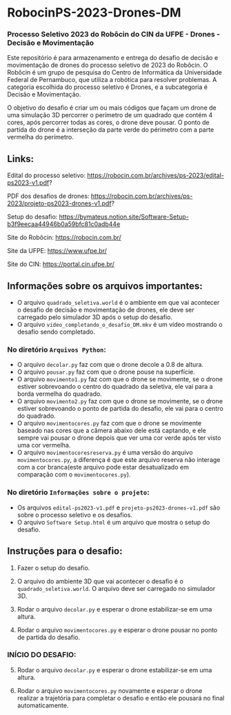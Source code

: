 # RobocinPS-2023-Drones-DM

### Processo Seletivo 2023 do Robôcin do CIN da UFPE - Drones - Decisão e Movimentação

Este repositório é para armazenamento e entrega do desafio de decisão e movimentação de drones do processo seletivo de 2023 do Robôcin. O Robôcin é um grupo de pesquisa do Centro de Informática da Universidade Federal de Pernambuco, que utiliza a robótica para resolver problemas. A categoria escolhida do processo seletivo é Drones, e a subcategoria é Decisão e Movimentação. 

O objetivo do desafio é criar um ou mais códigos que façam um drone de uma simulação 3D percorrer o perímetro de um quadrado que contém 4 cores, após percorrer todas as cores, o drone deve pousar. O ponto de partida do drone é a interseção da parte verde do périmetro com a parte vermelha do perímetro.

## Links:

Edital do processo seletivo: https://robocin.com.br/archives/ps-2023/edital-ps2023-v1.pdf?

PDF dos desafios de drones: https://robocin.com.br/archives/ps-2023/projeto-ps2023-drones-v1.pdf?

Setup do desafio: https://bymateus.notion.site/Software-Setup-b3f9eecaa44946b0a59bfc81c0adb44e

Site do Robôcin: https://robocin.com.br/

Site da UFPE: https://www.ufpe.br/

Site do CIN: https://portal.cin.ufpe.br/

## Informações sobre os arquivos importantes:

- O arquivo `quadrado_seletiva.world` é o ambiente em que vai acontecer o desafio de decisão e movimentação de drones, ele deve ser carregado pelo simulador 3D após o setup do desafio.
- O arquivo `video_completando_o_desafio_DM.mkv` é um vídeo mostrando o desafio sendo completado.

### No diretório `Arquivos Python`:

- O arquivo `decolar.py` faz com que o drone decole a 0.8 de altura.
- O arquivo `pousar.py` faz com que o drone pouse na superfície.
- O arquivo `movimento1.py` faz com que o drone se movimente, se o drone estiver sobrevoando o centro do quadrado da seletiva, ele vai para a borda vermelha do quadrado.
- O arquivo `movimento2.py` faz com que o drone se movimente, se o drone estiver sobrevoando o ponto de partida do desafio, ele vai para o centro do quadrado.
- O arquivo `movimentocores.py` faz com que o drone se movimente baseado nas cores que a câmera abaixo dele está captando, e ele sempre vai pousar o drone depois que ver uma cor verde após ter visto uma cor vermelha.
- O arquivo `movimentocoresreserva.py` é uma versão do arquivo `movimentocores.py`, a diferença é que este arquivo reserva não interage com a cor branca(este arquivo pode estar desatualizado em comparação com o `movimentocores.py`).

### No diretório `Informações sobre o projeto`:

- Os arquivos `edital-ps2023-v1.pdf` e `projeto-ps2023-drones-v1.pdf` são sobre o processo seletivo e os desafios.
- O arquivo `Software Setup.html` é um arquivo que mostra o setup do desafio.

## Instruções para o desafio:

1. Fazer o setup do desafio.

2. O arquivo do ambiente 3D que vai acontecer o desafio é o `quadrado_seletiva.world`. O arquivo deve ser carregado no simulador 3D.

3. Rodar o arquivo `decolar.py` e esperar o drone estabilizar-se em uma altura. 

4. Rodar o arquivo `movimentocores.py` e esperar o drone pousar no ponto de partida do desafio.

### INÍCIO DO DESAFIO:

5. Rodar o arquivo `decolar.py` e esperar o drone estabilizar-se em uma altura.

6. Rodar o arquivo `movimentocores.py` novamente e esperar o drone realizar a trajetória para completar o desafio e então ele pousará no final automaticamente.
